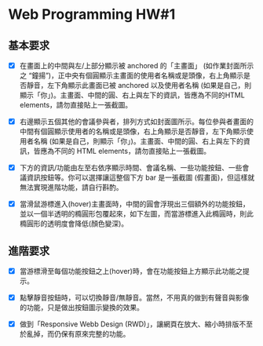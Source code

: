# Web Programming HW#1
## 基本要求
- [x] 在畫⾯上的中間與左/上部分顯⽰被 anchored 的「主畫⾯」 (如作業封⾯所⽰之 “鐘揚”)，正中央有個圓顯⽰主畫⾯的使⽤者名稱或是頭像，右上⾓顯⽰是否靜⾳，左下⾓顯⽰此畫⾯已被 anchored 以及使⽤者名稱 (如果是⾃⼰，則顯⽰「你」)。主畫⾯、中間的圓、右上與左下的資訊，皆應為不同的HTML elements，請勿直接貼上⼀張截圖。

- [x] 右邊顯⽰五個其他的會議參與者，排列⽅式如封⾯圖所⽰。每位參與者畫⾯的中間有個圓顯⽰使⽤者的名稱或是頭像，右上⾓顯⽰是否靜⾳，左下⾓顯⽰使⽤者名稱 (如果是⾃⼰，則顯⽰「你」)。主畫⾯、中間的圓、右上與左下的資訊，皆應為不同的 HTML elements，請勿直接貼上⼀張截圖。

- [x] 下⽅的資訊/功能由左⾄右依序顯⽰時間、會議名稱、⼀些功能按鈕、⼀些會議資訊按鈕等。你可以選擇讓這整個下⽅ bar 是⼀張截圖 (假畫⾯)，但這樣就無法實現進階功能，請⾃⾏斟酌。

- [x] 當滑鼠游標進入(hover)主畫⾯時，中間的圓會浮現出三個額外的功能按鈕，並以⼀個半透明的橢圓形包覆起來，如下左圖，⽽當游標進入此橢圓時，則此橢圓形的透明度會降低(顏⾊變深)。

## 進階要求
- [x] 當游標滑⾄每個功能按鈕之上(hover)時，會在功能按鈕上⽅顯⽰此功能之提⽰。

- [x] 點擊靜⾳按鈕時，可以切換靜⾳/無靜⾳。當然，不⽤真的做到有聲⾳與影像的功能，只是做出按鈕圖⽰變換的效果。

- [x] 做到「Responsive Webb Design (RWD)」，讓網⾴在放⼤、縮⼩時排版不⾄於亂掉，⽽仍保有原來完整的功能。